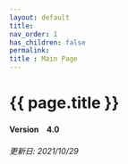 ```yaml
---
layout: default
title: 
nav_order: 1
has_children: false
permalink: 
title : Main Page
---
```


# {{ page.title }}

#### Version　4.0

###### 更新日: 2021/10/29
